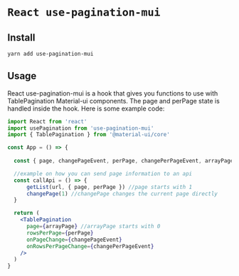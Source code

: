 # `React use-pagination-mui`
## Install

```sh
yarn add use-pagination-mui
```

## Usage

React use-pagination-mui is a hook that gives you functions to use with TablePagination Material-ui components. The page and perPage state is handled inside the hook. Here is some example code:

```jsx
import React from 'react'
import usePagination from 'use-pagination-mui'
import { TablePagination } from '@material-ui/core'

const App = () => {
                                                                           //initial perPage
  const { page, changePageEvent, perPage, changePerPageEvent, arrayPage } = usePagination(10)

  //example on how you can send page information to an api
  const callApi = () => {
      getList(url, { page, perPage }) //page starts with 1
      changePage(1) //changePage changes the current page directly
  }

  return (
    <TablePagination
      page={arrayPage} //arrayPage starts with 0
      rowsPerPage={perPage}
      onPageChange={changePageEvent} 
      onRowsPerPageChange={changePerPageEvent} 
    />     
  )
}
```